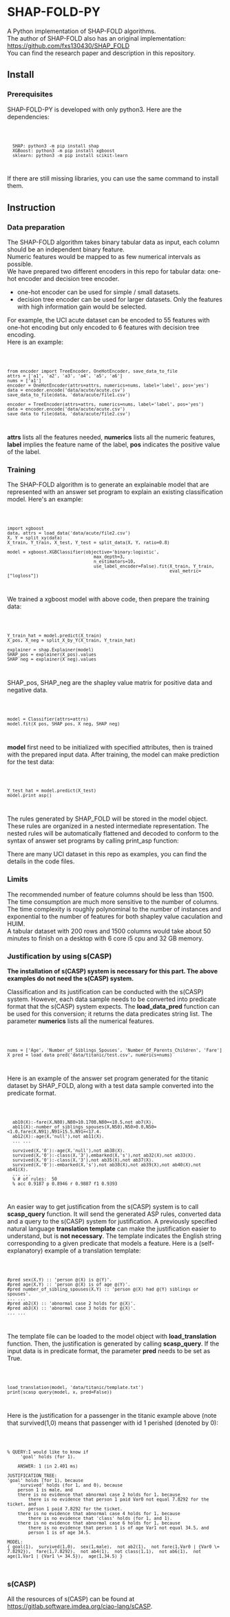 # SHAP-FOLD-PY
A Python implementation of SHAP-FOLD algorithms.\
The author of SHAP-FOLD also has an original implementation: \
https://github.com/fxs130430/SHAP_FOLD \
You can find the research paper and description in this repository.

## Install
### Prerequisites
SHAP-FOLD-PY is developed with only python3. Here are the dependencies:

<code>

      SHAP: python3 -m pip install shap
      XGBoost: python3 -m pip install xgboost
      sklearn: python3 -m pip install scikit-learn
   
</code>

If there are still missing libraries, you can use the same command to install them.

## Instruction
### Data preparation

The SHAP-FOLD algorithm takes binary tabular data as input, each column should be an independent binary feature. \
Numeric features would be mapped to as few numerical intervals as possible. \
We have prepared two different encoders in this repo for tabular data: one-hot encoder and decision tree encoder. 
+ one-hot encoder can be used for simple / small datasets.
+ decision tree encoder can be used for larger datasets. Only the features with high information gain would be selected.
   
For example, the UCI acute dataset can be encoded to 55 features with one-hot encoding but only encoded to 6 features with decision tree encoding.\
Here is an example:

<code>

    from encoder import TreeEncoder, OneHotEncoder, save_data_to_file
    attrs = ['a1', 'a2', 'a3', 'a4', 'a5', 'a6']
    nums = ['a1']
    encoder = OneHotEncoder(attrs=attrs, numerics=nums, label='label', pos='yes')
    data = encoder.encode('data/acute/acute.csv')
    save_data_to_file(data, 'data/acute/file1.csv')

    encoder = TreeEncoder(attrs=attrs, numerics=nums, label='label', pos='yes')
    data = encoder.encode('data/acute/acute.csv')
    save_data_to_file(data, 'data/acute/file2.csv')

</code>

**attrs** lists all the features needed, **numerics** lists all the numeric features, **label** implies the feature name of the label, **pos** indicates the positive value of the label.

### Training
The SHAP-FOLD algorithm is to generate an explainable model that are represented with an answer set program to explain an existing classification model. Here's an example:

<code>
   
    import xgboost
    data, attrs = load_data('data/acute/file2.csv')
    X, Y = split_xy(data)
    X_train, Y_train, X_test, Y_test = split_data(X, Y, ratio=0.8)
   
    model = xgboost.XGBClassifier(objective='binary:logistic',
                                     max_depth=3,
                                     n_estimators=10,
                                     use_label_encoder=False).fit(X_train, Y_train,
                                                                  eval_metric=["logloss"])
   
</code>

We trained a xgboost model with above code, then prepare the training data: 

<code>
   
    Y_train_hat = model.predict(X_train)
    X_pos, X_neg = split_X_by_Y(X_train, Y_train_hat)

    explainer = shap.Explainer(model)
    SHAP_pos = explainer(X_pos).values
    SHAP_neg = explainer(X_neg).values

</code>

SHAP_pos, SHAP_neg are the shapley value matrix for positive data and negative data.

<code>

    model = Classifier(attrs=attrs)
    model.fit(X_pos, SHAP_pos, X_neg, SHAP_neg)

</code>

**model** first need to be initialized with specified attributes, then is trained with the prepared input data. After training, the model can make prediction for the test data:

<code>
    
    Y_test_hat = model.predict(X_test)
    model.print_asp()

</code>

The rules generated by SHAP_FOLD will be stored in the model object. These rules are organized in a nested intermediate representation. The nested rules will be automatically flattened and decoded to conform to the syntax of answer set programs by calling print_asp function:

There are many UCI dataset in this repo as examples, you can find the details in the code files.

### Limits

The recommended number of feature columns should be less than 1500. The time consumption are much more sensitive to the number of columns. \
The time complexity is roughly polynominal to the number of instances and exponential to the number of features for both shapley value caculation and HUIM. \
A tabular dataset with 200 rows and 1500 columns would take about 50 minutes to finish on a desktop with 6 core i5 cpu and 32 GB memory.

### Justification by using s(CASP)
**The installation of s(CASP) system is necessary for this part. The above examples do not need the s(CASP) system.**

Classification and its justification can be conducted with the s(CASP) system. However, each data sample needs to be converted into predicate format that the s(CASP) system expects. The **load_data_pred** function can be used for this conversion; it returns the data predicates string list. The parameter **numerics** lists all the numerical features.

<code>
	
	nums = ['Age', 'Number_of_Siblings_Spouses', 'Number_Of_Parents_Children', 'Fare']
	X_pred = load_data_pred('data/titanic/test.csv', numerics=nums)

</code>

Here is an example of the answer set program generated for the titanic dataset by SHAP_FOLD, along with a test data sample converted into the predicate format.

<code>
                                                       
      ab10(X):-fare(X,N80),N80>10.1708,N80=<10.5,not ab7(X).
      ab11(X):-number_of_siblings_spouses(X,N50),N50>0.0,N50=<1.0,fare(X,N91),N91>15.5,N91=<17.4.
      ab12(X):-age(X,'null'),not ab11(X).
      ... ...

      survived(X,'0'):-age(X,'null'),not ab38(X).
      survived(X,'0'):-class(X,'3'),embarked(X,'s'),not ab32(X),not ab33(X).
      survived(X,'0'):-class(X,'3'),not ab35(X),not ab37(X).
      survived(X,'0'):-embarked(X,'s'),not ab38(X),not ab39(X),not ab40(X),not ab41(X).
      ... ...
      % # of rules:  50
      % acc 0.9187 p 0.8946 r 0.9887 f1 0.9393
                                                       
</code> 

An easier way to get justification from the s(CASP) system is to call **scasp_query** function. It will send the generated ASP rules, converted data and a query to the s(CASP) system for justification. A previously specified natural language **translation template** can make the justification easier to understand, but is **not necessary**. The template indicates the English string corresponding to a given predicate that models a feature. Here is a (self-explanatory) example of a translation template:

<code>
	
	#pred sex(X,Y) :: 'person @(X) is @(Y)'.
	#pred age(X,Y) :: 'person @(X) is of age @(Y)'.
	#pred number_of_sibling_spouses(X,Y) :: 'person @(X) had @(Y) siblings or spouses'.
	... ...
	#pred ab2(X) :: 'abnormal case 2 holds for @(X)'.
	#pred ab3(X) :: 'abnormal case 3 holds for @(X)'.
	... ...
	
</code>

The template file can be loaded to the model object with **load_translation** function. Then, the justification is generated by calling **scasp_query**. If the input data is in predicate format, the parameter **pred** needs to be set as True.

<code>
	
	load_translation(model, 'data/titanic/template.txt')
	print(scasp_query(model, x, pred=False))
	
</code>

Here is the justification for a passenger in the titanic example above (note that survived(1,0) means that passenger with id 1 perished (denoted by 0):

<code>

	% QUERY:I would like to know if
	     'goal' holds (for 1).

		ANSWER:	1 (in 2.401 ms)

	JUSTIFICATION_TREE:
	'goal' holds (for 1), because
	    'survived' holds (for 1, and 0), because
		person 1 is male, and
		there is no evidence that abnormal case 2 holds for 1, because
		    there is no evidence that person 1 paid Var0 not equal 7.8292 for the ticket, and
		    person 1 paid 7.8292 for the ticket.
		there is no evidence that abnormal case 4 holds for 1, because
		    there is no evidence that 'class' holds (for 1, and 1).
		there is no evidence that abnormal case 6 holds for 1, because
		    there is no evidence that person 1 is of age Var1 not equal 34.5, and
		    person 1 is of age 34.5.

	MODEL:
	{ goal(1),  survived(1,0),  sex(1,male),  not ab2(1),  not fare(1,Var0 | {Var0 \= 7.8292}),  fare(1,7.8292),  not ab4(1),  not class(1,1),  not ab6(1),  not age(1,Var1 | {Var1 \= 34.5}),  age(1,34.5) }

</code>


### s(CASP)

All the resources of s(CASP) can be found at https://gitlab.software.imdea.org/ciao-lang/sCASP.
